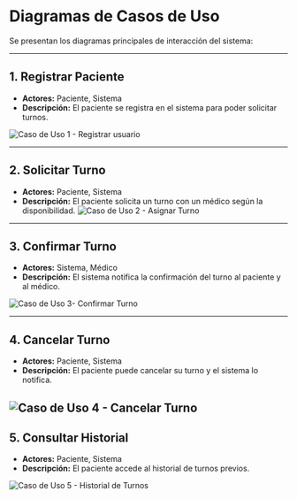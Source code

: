 # Diagramas de Casos de Uso

Se presentan los diagramas principales de interacción del sistema:

---

## 1. Registrar Paciente
- **Actores:** Paciente, Sistema
- **Descripción:** El paciente se registra en el sistema para poder solicitar turnos.

![Caso de Uso 1 - Registrar usuario](https://github.com/user-attachments/assets/6fdd43bb-6573-42a7-84ad-5361e2e9f434)


---

## 2. Solicitar Turno
- **Actores:** Paciente, Sistema
- **Descripción:** El paciente solicita un turno con un médico según la disponibilidad.
![Caso de Uso 2 - Asignar Turno ](https://github.com/user-attachments/assets/2d0c72eb-8f82-49dd-996f-6603836fbad8)

---

## 3. Confirmar Turno
- **Actores:** Sistema, Médico
- **Descripción:** El sistema notifica la confirmación del turno al paciente y al médico.

![Caso de Uso 3- Confirmar Turno](https://github.com/user-attachments/assets/8cbbf9df-6f6b-4b24-9e56-215df27b432e)

---

## 4. Cancelar Turno
- **Actores:** Paciente, Sistema
- **Descripción:** El paciente puede cancelar su turno y el sistema lo notifica.

![Caso de Uso 4 - Cancelar Turno ](https://github.com/user-attachments/assets/609d3eef-9ef1-44e7-94ee-19963e3bdf0c)
---

## 5. Consultar Historial
- **Actores:** Paciente, Sistema
- **Descripción:** El paciente accede al historial de turnos previos.

![Caso de Uso 5 - Historial de Turnos  ](https://github.com/user-attachments/assets/81cbc07a-3edf-4012-8345-ea4e984bcc3e)
